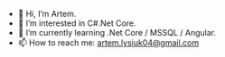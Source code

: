 - 👋 Hi, I’m Artem.
- 👀 I’m interested in C#.Net Core.
- 🌱 I’m currently learning .Net Core / MSSQL / Angular.
- 📫 How to reach me: artem.lysiuk04@gmail.com

<!---
XoneCode/XoneCode is a ✨ special ✨ repository because its `README.md` (this file) appears on your GitHub profile.
You can click the Preview link to take a look at your changes.
--->

